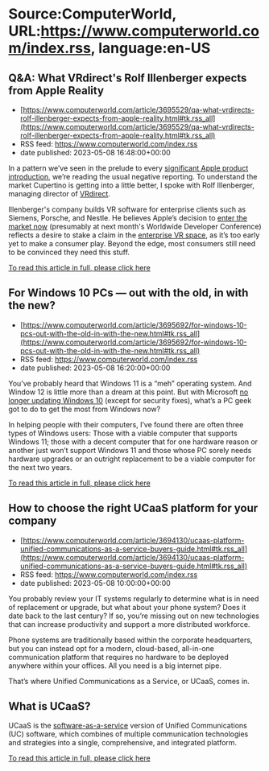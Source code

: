 # Source:ComputerWorld, URL:https://www.computerworld.com/index.rss, language:en-US

## Q&A: What VRdirect's Rolf Illenberger expects from Apple Reality
 - [https://www.computerworld.com/article/3695529/qa-what-vrdirects-rolf-illenberger-expects-from-apple-reality.html#tk.rss_all](https://www.computerworld.com/article/3695529/qa-what-vrdirects-rolf-illenberger-expects-from-apple-reality.html#tk.rss_all)
 - RSS feed: https://www.computerworld.com/index.rss
 - date published: 2023-05-08 16:48:00+00:00

<article>
	<section class="page">
<p>In a pattern we’ve seen in the prelude to every <a href="https://www.computerworld.com/article/3691893/apple-reality-tidbits-continue-to-leak-is-the-product-really-ready.html">significant Apple product introduction</a>, we’re reading the usual negative reporting. To understand the market Cupertino is getting into a little better, I spoke with Rolf Illenberger, managing director of <a href="http://www.vrdirect.com/" rel="nofollow noopener" target="_blank">VRdirect</a>.</p><p>Illenberger's company builds VR software for enterprise clients such as Siemens, Porsche, and Nestle. He believes Apple’s decision to <a href="https://www.applemust.com/apple-delays-reality-plans-wwdc-unveil-report-claims/" rel="nofollow noopener" target="_blank">enter the market now</a> (presumably at next month's Worldwide Developer Conference) reflects a desire to stake a claim in the <a href="https://www.computerworld.com/article/3693254/apples-new-patent-hints-at-powerful-video-collaboration-tools.html">enterprise VR space</a>, as it’s too early yet to make a consumer play. Beyond the edge, most consumers still need to be convinced they need this stuff.</p><p class="jumpTag"><a href="https://www.computerworld.com/article/3695529/qa-what-vrdirects-rolf-illenberger-expects-from-apple-reality.html#jump">To read this article in full, please click here</a></p></section></article>

## For Windows 10 PCs — out with the old, in with the new?
 - [https://www.computerworld.com/article/3695692/for-windows-10-pcs-out-with-the-old-in-with-the-new.html#tk.rss_all](https://www.computerworld.com/article/3695692/for-windows-10-pcs-out-with-the-old-in-with-the-new.html#tk.rss_all)
 - RSS feed: https://www.computerworld.com/index.rss
 - date published: 2023-05-08 16:20:00+00:00

<article>
	<section class="page">
<p>You’ve probably heard that Windows 11 is a “meh” operating system. And Window 12 is little more than a dream at this point. But with Microsoft <a href="https://www.computerworld.com/article/3694932/with-windows-10-going-away-time-to-get-serious-about-windows-11.html">no longer updating Windows 10</a> (except for security fixes), what’s a PC geek got to do to get the most from Windows now?</p><p>In helping people with their computers, I’ve found there are often three types of Windows users: Those with a viable computer that supports Windows 11; those with a decent computer that for one hardware reason or another just won’t support Windows 11 and those whose PC sorely needs hardware upgrades or an outright replacement to be a viable computer for the next two years.</p><p class="jumpTag"><a href="https://www.computerworld.com/article/3695692/for-windows-10-pcs-out-with-the-old-in-with-the-new.html#jump">To read this article in full, please click here</a></p></section></article>

## How to choose the right UCaaS platform for your company
 - [https://www.computerworld.com/article/3694130/ucaas-platform-unified-communications-as-a-service-buyers-guide.html#tk.rss_all](https://www.computerworld.com/article/3694130/ucaas-platform-unified-communications-as-a-service-buyers-guide.html#tk.rss_all)
 - RSS feed: https://www.computerworld.com/index.rss
 - date published: 2023-05-08 10:00:00+00:00

<article>
	<section class="page">
<p>You probably review your IT systems regularly to determine what is in need of replacement or upgrade, but what about your phone system? Does it date back to the last century? If so, you’re missing out on new technologies that can increase productivity and support a more distributed workforce.</p><p>Phone systems are traditionally based within the corporate headquarters, but you can instead opt for a modern, cloud-based, all-in-one communication platform that requires no hardware to be deployed anywhere within your offices. All you need is a big internet pipe.</p><p>That’s where Unified Communications as a Service, or UCaaS, comes in.</p><h2 class="toc">What is UCaaS?</h2>
<p>UCaaS is the <a href="https://www.infoworld.com/article/3226386/what-is-saas-software-as-a-service-defined.html" rel="noopener" target="_blank">software-as-a-service</a> version of Unified Communications (UC) software, which combines of multiple communication technologies and strategies into a single, comprehensive, and integrated platform.</p><p class="jumpTag"><a href="https://www.computerworld.com/article/3694130/ucaas-platform-unified-communications-as-a-service-buyers-guide.html#jump">To read this article in full, please click here</a></p></section></article>

